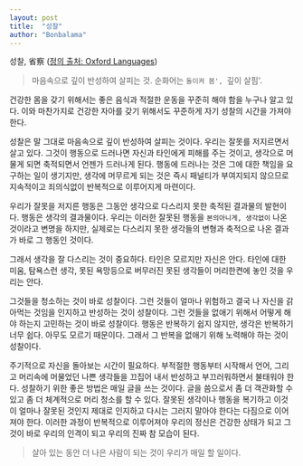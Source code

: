 ```yaml
---
layout: post
title:  "성찰"
author: "Bonbalama"
---
```


성찰, 省察  ([정의 출처: Oxford Languages](https://languages.oup.com/google-dictionary-ko))

> 마음속으로 깊이 반성하여 살피는 것. 순화어는 `돌이켜 봄', `깊이 살핌'.

건강한 몸을 갖기 위해서는 좋은 음식과 적절한 운동을 꾸준히 해야 함을 누구나 알고 있다. 이와 마찬가지로 건강한 자아를 갖기 위해서도 꾸준하게 자기 성찰의 시간을 가져야 한다. 

성찰은 말 그대로 마음속으로 깊이 반성하여 살피는 것이다. 우리는 잘못를 저지르면서 살고 있다. 그것이 행동으로 드러나면 자신과 타인에게 피해를 주는 것이고, 생각으로 머물게 되면 축적되면서 언젠가 드러나게 된다. 행동에 드러나는 것은 그에 대한 책임을 요구하는 일이 생기지만, 생각에 머무르게 되는 것은 즉시 패널티가 부여지되지 않으므로 지속적이고 죄의식없이 반복적으로 이루어지게 마련이다.

우리가 잘못을 저지른 행동은 그동안 생각으로 다스리지 못한 축적된 결과물의 발현이다. 행동은 생각의 결과물이다. 우리는 이러한 잘못된 행동을 `본의아니게, 생각없이` 나온 것이라고 변명을 하지만, 실제로는 다스리지 못한 생각들의 변형과 축적으로 나온 결과가 바로 그 행동인 것이다.

그래서 생각을 잘 다스리는 것이 중요하다. 타인은 모르지만 자신은 안다. 타인에 대한 미움, 탐욕스런 생각, 못된 욕망등으로 버무러진 못된 생각들이 머리한켠에 놓인 것을 우리는 안다.

그것들을 청소하는 것이 바로 성찰이다. 그런 것들이 얼마나 위험하고 결국 나 자신을 갉아먹는 것임을 인지하고 반성하는 것이 성찰이다. 그런 것들을 없애기 위해서 어떻게 해야 하는지 고민하는 것이 바로 성찰이다. 행동은 반복하기 쉽지 않지만, 생각은 반복하기 너무 쉽다. 아무도 모르기 때문이다. 그래서 그 반복을 없애기 위해 노력해야 하는 것이 성찰이다. 

주기적으로 자신을 돌아보는 시간이 필요하다. 부적절한 행동부터 시작해서 언어, 그리고 머리속에 머물었던 나쁜 생각들을 끄집어 내서 반성하고 부끄러워하면서 불태워야 한다. 성찰하기 위한 좋은 방법은 매일 글을 쓰는 것이다. 글을 씀으로서 좀 더 객관화할 수 있고 좀 더 체계적으로 머리 청소를 할 수 있다. 잘못된 생각이나 행동을 복기하고 이것이 얼마나 잘못된 것인지 제대로 인지하고 다시는 그러지 말아야 한다는 다짐으로 이어져야 한다. 이러한 과정이 반복적으로 이루어져야 우리의 정신은 건강한 상태가 되고 그것이 바로 우리의 인격이 되고 우리의 진짜 참 모습이 된다. 

> 살아 있는 동안 더 나은 사람이 되는 것이 우리가 매일 할 일이다.

